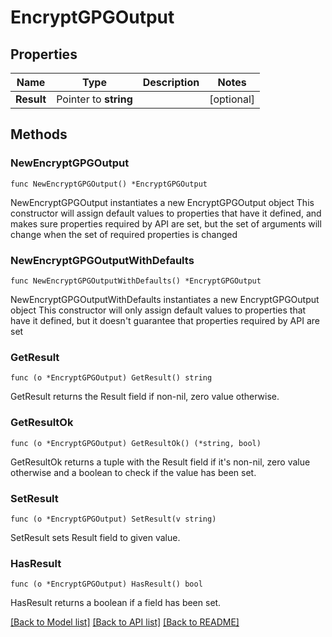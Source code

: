 # EncryptGPGOutput

## Properties

Name | Type | Description | Notes
------------ | ------------- | ------------- | -------------
**Result** | Pointer to **string** |  | [optional] 

## Methods

### NewEncryptGPGOutput

`func NewEncryptGPGOutput() *EncryptGPGOutput`

NewEncryptGPGOutput instantiates a new EncryptGPGOutput object
This constructor will assign default values to properties that have it defined,
and makes sure properties required by API are set, but the set of arguments
will change when the set of required properties is changed

### NewEncryptGPGOutputWithDefaults

`func NewEncryptGPGOutputWithDefaults() *EncryptGPGOutput`

NewEncryptGPGOutputWithDefaults instantiates a new EncryptGPGOutput object
This constructor will only assign default values to properties that have it defined,
but it doesn't guarantee that properties required by API are set

### GetResult

`func (o *EncryptGPGOutput) GetResult() string`

GetResult returns the Result field if non-nil, zero value otherwise.

### GetResultOk

`func (o *EncryptGPGOutput) GetResultOk() (*string, bool)`

GetResultOk returns a tuple with the Result field if it's non-nil, zero value otherwise
and a boolean to check if the value has been set.

### SetResult

`func (o *EncryptGPGOutput) SetResult(v string)`

SetResult sets Result field to given value.

### HasResult

`func (o *EncryptGPGOutput) HasResult() bool`

HasResult returns a boolean if a field has been set.


[[Back to Model list]](../README.md#documentation-for-models) [[Back to API list]](../README.md#documentation-for-api-endpoints) [[Back to README]](../README.md)


